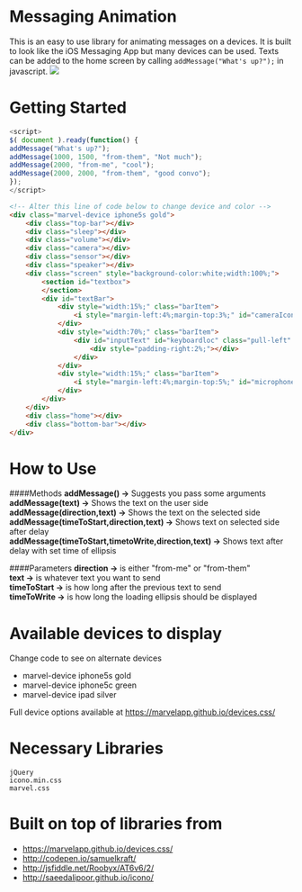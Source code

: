 # Messaging Animation
This is an easy to use library for animating messages on a devices. It is built to look like the iOS Messaging App but many devices can be used. Texts can be added to the home screen by calling ```addMessage("What's up?");``` in javascript.
![](http://i.imgur.com/DMKiDPQ.gif)

# Getting Started
```javascript
<script>
$( document ).ready(function() {
addMessage("What's up?");
addMessage(1000, 1500, "from-them", "Not much");
addMessage(2000, "from-me", "cool");
addMessage(2000, 2000, "from-them", "good convo");
});
</script>
```

```html
<!-- Alter this line of code below to change device and color -->
<div class="marvel-device iphone5s gold">
    <div class="top-bar"></div>
    <div class="sleep"></div>
    <div class="volume"></div>
    <div class="camera"></div>
    <div class="sensor"></div>
    <div class="speaker"></div>
    <div class="screen" style="background-color:white;width:100%;">
        <section id="textbox">
        </section>
        <div id="textBar">
            <div style="width:15%;" class="barItem">
                <i style="margin-left:4%;margin-top:3%;" id="cameraIcon" class="pull-left icono-camera"></i>
            </div>
            <div style="width:70%;" class="barItem">
                <div id="inputText" id="keyboardloc" class="pull-left" type="text">
                    <div style="padding-right:2%;"></div>
                </div>
            </div>
            <div style="width:15%;" class="barItem">
                <i style="margin-left:4%;margin-top:5%;" id="microphoneIcon" class="icono-microphone pull-right"></i>
            </div>
        </div>
    </div>
    <div class="home"></div>
    <div class="bottom-bar"></div>
</div>
```

# How to Use
####Methods
<b>addMessage() -></b> Suggests you pass some arguments <br />
<b>addMessage(text) -></b>  Shows the text on the user side <br />
<b>addMessage(direction,text) -></b>  Shows the text on the selected side <br />
<b>addMessage(timeToStart,direction,text) -></b>  Shows text on selected side after delay <br />
<b>addMessage(timeToStart,timetoWrite,direction,text) -></b>  Shows text after delay with set time of ellipsis <br />

####Parameters
<b>direction -></b>  is either "from-me" or "from-them" <br />
<b>text -></b> is whatever text you want to send <br />
<b>timeToStart -></b> is how long after the previous text to send <br />
<b>timeToWrite -></b> is how long the loading ellipsis should be displayed <br />

# Available devices to display
Change code to see on alternate devices
- marvel-device iphone5s gold
- marvel-device iphone5c green
- marvel-device ipad silver

Full device options available at 
https://marvelapp.github.io/devices.css/

# Necessary Libraries

```
jQuery
icono.min.css
marvel.css
```

# Built on top of libraries from
- https://marvelapp.github.io/devices.css/
- http://codepen.io/samuelkraft/
- http://jsfiddle.net/Roobyx/AT6v6/2/
- http://saeedalipoor.github.io/icono/
